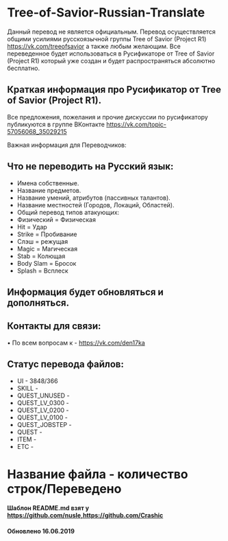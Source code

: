 # Tree-of-Savior-Russian-Translate
Данный перевод не является официальным. Перевод осуществляется общими усилиями русскоязычной группы Tree of Savior (Project R1) https://vk.com/treeofsavior а также любым желающим. Все переведенное будет использоваться в Русификаторе от Tree of Savior (Project R1) который уже создан и будет распространяться абсолютно бесплатно.

## Краткая информация про Русификатор от Tree of Savior (Project R1).

Все предложения, пожелания и прочие дискуссии по русификатору публикуются в группе ВКонтакте https://vk.com/topic-57056068_35029215

Важная информация для Переводчиков:

## Что не переводить на Русский язык:
* Имена собственные.
* Название предметов.
* Название умений, атрибутов (пассивных талантов).
* Название местностей (Городов, Локаций, Областей).
* Общий перевод типов атакующих:
* Физический = Физическая
* Hit = Удар
* Strike = Пробивание
* Слэш = режущая
* Magic = Магическая
* Stab = Колющая
* Body Slam = Бросок
* Splash = Всплеск

## Информация будет обновляться и дополняться. 
## Контакты для связи:
• По всем вопросам к - https://vk.com/den17ka

## Статус перевода файлов:
* UI - 3848/366
* SKILL - 
* QUEST_UNUSED - 
* QUEST_LV_0300 - 
* QUEST_LV_0200 - 
* QUEST_LV_0100 - 
* QUEST_JOBSTEP - 
* QUEST - 
* ITEM - 
* ETC - 
# Название файла - количество строк/Переведено

#### Шаблон README.md взят у https://github.com/nusle,https://github.com/Crashic 
#### Обновлено 16.06.2019
